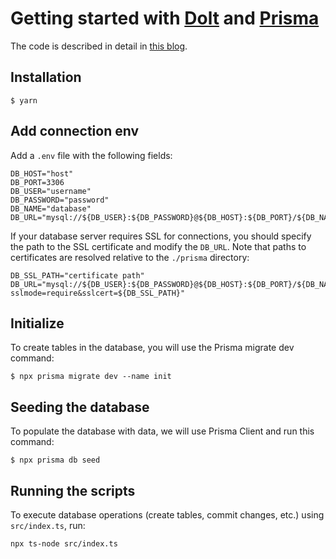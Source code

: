 # Getting started with [Dolt](https://doltdb.com) and [Prisma](https://www.prisma.io/)

The code is described in detail in [this blog](https://www.dolthub.com/blog/2024-06-28-dolt-and-prisma/).

## Installation

```
$ yarn
```

## Add connection env

Add a `.env` file with the following fields:

```shell
DB_HOST="host"
DB_PORT=3306
DB_USER="username"
DB_PASSWORD="password"
DB_NAME="database"
DB_URL="mysql://${DB_USER}:${DB_PASSWORD}@${DB_HOST}:${DB_PORT}/${DB_NAME}"
```

If your database server requires SSL for connections, you should specify the path to the SSL certificate and modify the `DB_URL`. Note that paths to certificates are resolved relative to the `./prisma` directory:

```shell
DB_SSL_PATH="certificate path"
DB_URL="mysql://${DB_USER}:${DB_PASSWORD}@${DB_HOST}:${DB_PORT}/${DB_NAME}?sslmode=require&sslcert=${DB_SSL_PATH}"
```

## Initialize

To create tables in the database, you will use the Prisma migrate dev command:

```
$ npx prisma migrate dev --name init
```

## Seeding the database

To populate the database with data, we will use Prisma Client and run this command:

```
$ npx prisma db seed
```

## Running the scripts

To execute database operations (create tables, commit changes, etc.) using `src/index.ts`, run:

```
npx ts-node src/index.ts
```
